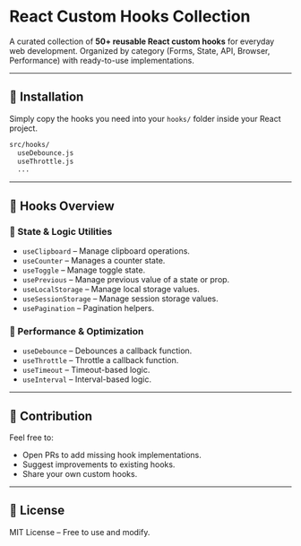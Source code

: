 # React Custom Hooks Collection

A curated collection of **50+ reusable React custom hooks** for everyday web development. Organized by category (Forms, State, API, Browser, Performance) with ready-to-use implementations.

---

## 🚀 Installation
Simply copy the hooks you need into your `hooks/` folder inside your React project.

```bash
src/hooks/
  useDebounce.js
  useThrottle.js
  ...
```

---

## 📖 Hooks Overview

### 🔹 State & Logic Utilities

* `useClipboard` – Manage clipboard operations.
* `useCounter` – Manages a counter state.
* `useToggle` – Manage toggle state.
* `usePrevious` – Manage previous value of a state or prop.
* `useLocalStorage` – Manage local storage values.
* `useSessionStorage` – Manage session storage values.
* `usePagination` – Pagination helpers.

### 🔹 Performance & Optimization
* `useDebounce` – Debounces a callback function.
* `useThrottle` – Throttle a callback function.
* `useTimeout` – Timeout-based logic.
* `useInterval` – Interval-based logic.


<!-- ### 🔹 Form & Input Handling
1. `useForm` – Manage complex forms.
2. `useInput` – Handle text input value + onChange.
3. `useCheckbox` – Toggle checkboxes easily.
4. `useRadioGroup` – Manage radio button groups.
5. `useSelect` – Handle `<select>` values.
6. `useTextarea` – Optimized for textareas.
7. `useDebouncedInput` – Delay updates for performance.
8. `useFormValidation` – Validate fields with rules.
9. `useFieldArray` – Add/remove dynamic form fields.
10. `useFileUpload` – Handle file input + previews.

### 🔹 State & Logic Utilities
17. `useDarkMode` – Dark mode toggle with persistence.
18. `useStep` – Step-based wizard navigation.
20. `useQueue` – FIFO/LIFO queue management.

### 🔹 Data Fetching & API
21. `useFetch` – Fetch API wrapper.
22. `useAxios` – Axios wrapper.
23. `useQuery` – Data fetching with cache.
24. `useMutation` – Mutations with async handling.
25. `useInfiniteScroll` – Load data on scroll.
26. `usePolling` – Poll API at intervals.
27. `useWebSocket` – Handle WebSocket events.
28. `useApiCache` – Cache API responses.
29. `useRetry` – Retry failed requests.
30. `useLazyFetch` – Trigger fetch on demand.

### 🔹 Browser & Window
31. `useWindowSize` – Track window resize.
32. `useMediaQuery` – Match media queries.
33. `useScroll` – Track scroll position.
34. `useScrollLock` – Lock/unlock body scroll.
35. `useOnScreen` – Detect element visibility.
36. `useElementSize` – Observe element dimensions.
37. `useEventListener` – Attach/detach events.
38. `useHover` – Detect hover state.
39. `useClickOutside` – Detect clicks outside element.
40. `useDocumentTitle` – Set page title.

### 🔹 Performance & Optimization
45. `useRerender` – Force component re-render.
46. `useStableCallback` – Stable callback identity.
47. `useAsync` – Handle async functions.
48. `useDeferredValue` – Custom wrapper for deferred values.
49. `useMemoCompare` – Compare memo dependencies.
50. `useShallowCompareEffect` – Effect with shallow compare. -->

---

## 📌 Contribution
Feel free to:
- Open PRs to add missing hook implementations.
- Suggest improvements to existing hooks.
- Share your own custom hooks.

---

## 📜 License
MIT License – Free to use and modify.